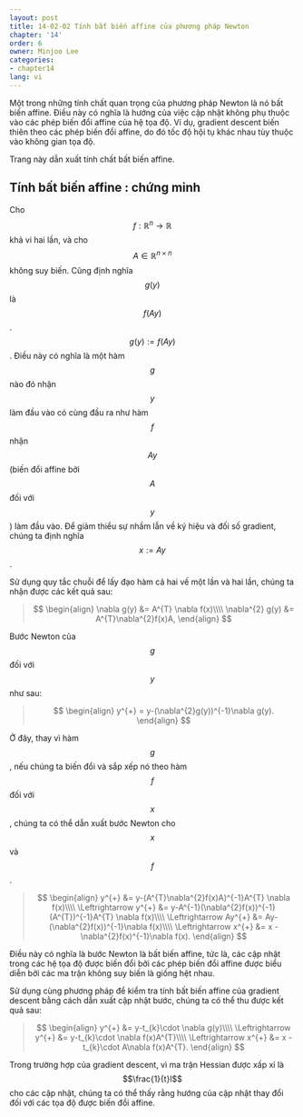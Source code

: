 ```yaml
---
layout: post
title: 14-02-02 Tính bất biến affine của phương pháp Newton
chapter: '14'
order: 6
owner: Minjoo Lee
categories:
- chapter14
lang: vi
---
```

<script type="text/x-mathjax-config">
MathJax.Hub.Config({
    displayAlign: "center"
});
</script>

Một trong những tính chất quan trọng của phương pháp Newton là nó bất biến affine. Điều này có nghĩa là hướng của việc cập nhật không phụ thuộc vào các phép biến đổi affine của hệ tọa độ. Ví dụ, gradient descent biến thiên theo các phép biến đổi affine, do đó tốc độ hội tụ khác nhau tùy thuộc vào không gian tọa độ.

Trang này dẫn xuất tính chất bất biến affine.

## Tính bất biến affine : chứng minh
Cho $$f:\mathbb{R}^{n}\rightarrow \mathbb{R}$$ khả vi hai lần, và cho $$A\in \mathbb{R}^{n\times n}$$ không suy biến. Cũng định nghĩa $$g(y)$$ là $$f(Ay)$$. $$g(y):=f(Ay)$$. Điều này có nghĩa là một hàm $$g$$ nào đó nhận $$y$$ làm đầu vào có cùng đầu ra như hàm $$f$$ nhận $$Ay$$ (biến đổi affine bởi $$A$$ đối với $$y$$) làm đầu vào. Để giảm thiểu sự nhầm lẫn về ký hiệu và đối số gradient, chúng ta định nghĩa $$x:=Ay$$.

Sử dụng quy tắc chuỗi để lấy đạo hàm cả hai vế một lần và hai lần, chúng ta nhận được các kết quả sau:

>$$
>\begin{align}
>\nabla g(y) &= A^{T} \nabla f(x)\\\\
>\nabla^{2} g(y) &= A^{T}\nabla^{2}f(x)A,
>\end{align}
>$$

Bước Newton của $$g$$ đối với $$y$$ như sau:

>$$
>\begin{align}
>y^{+}  = y-(\nabla^{2}g(y))^{-1}\nabla g(y).
>\end{align}
>$$

Ở đây, thay vì hàm $$g$$, nếu chúng ta biến đổi và sắp xếp nó theo hàm $$f$$ đối với $$x$$, chúng ta có thể dẫn xuất bước Newton cho $$x$$ và $$f$$.

>$$
>\begin{align}
>y^{+} &= y-(A^{T}\nabla^{2}f(x)A)^{-1}A^{T} \nabla f(x)\\\\
>\Leftrightarrow y^{+} &= y-A^{-1}(\nabla^{2}f(x))^{-1}(A^{T})^{-1}A^{T} \nabla f(x)\\\\
>\Leftrightarrow Ay^{+} &= Ay-(\nabla^{2}f(x))^{-1}\nabla f(x)\\\\
>\Leftrightarrow x^{+} &= x - \nabla^{2}f(x)^{-1}\nabla f(x).
>\end{align}
>$$

Điều này có nghĩa là bước Newton là bất biến affine, tức là, các cập nhật trong các hệ tọa độ được biến đổi bởi các phép biến đổi affine được biểu diễn bởi các ma trận không suy biến là giống hệt nhau.

Sử dụng cùng phương pháp để kiểm tra tính bất biến affine của gradient descent bằng cách dẫn xuất cập nhật bước, chúng ta có thể thu được kết quả sau:

>$$
>\begin{align}
>y^{+} &= y-t_{k}\cdot \nabla g(y)\\\\
>\Leftrightarrow y^{+} &= y-t_{k}\cdot \nabla f(x)A^{T}\\\\
>\Leftrightarrow x^{+} &= x - t_{k}\cdot A\nabla f(x)A^{T}. 
>\end{align}
>$$

Trong trường hợp của gradient descent, vì ma trận Hessian được xấp xỉ là $$\frac{1}{t}I$$ cho các cập nhật, chúng ta có thể thấy rằng hướng của cập nhật thay đổi đối với các tọa độ được biến đổi affine.
